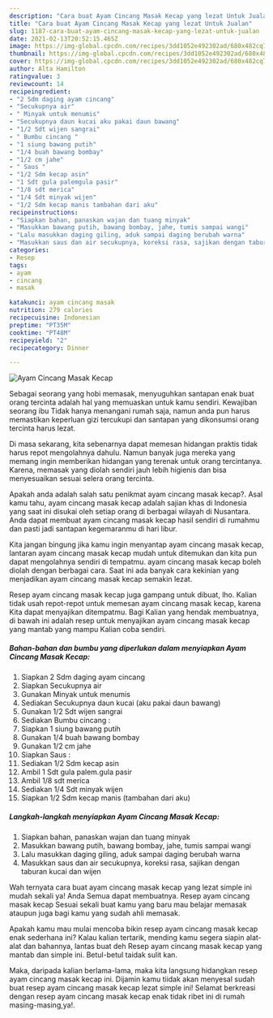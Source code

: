 ```yaml
---
description: "Cara buat Ayam Cincang Masak Kecap yang lezat Untuk Jualan"
title: "Cara buat Ayam Cincang Masak Kecap yang lezat Untuk Jualan"
slug: 1187-cara-buat-ayam-cincang-masak-kecap-yang-lezat-untuk-jualan
date: 2021-02-13T20:52:15.465Z
image: https://img-global.cpcdn.com/recipes/3dd1052e492302ad/680x482cq70/ayam-cincang-masak-kecap-foto-resep-utama.jpg
thumbnail: https://img-global.cpcdn.com/recipes/3dd1052e492302ad/680x482cq70/ayam-cincang-masak-kecap-foto-resep-utama.jpg
cover: https://img-global.cpcdn.com/recipes/3dd1052e492302ad/680x482cq70/ayam-cincang-masak-kecap-foto-resep-utama.jpg
author: Alta Hamilton
ratingvalue: 3
reviewcount: 14
recipeingredient:
- "2 Sdm daging ayam cincang"
- "Secukupnya air"
- " Minyak untuk menumis"
- "Secukupnya daun kucai aku pakai daun bawang"
- "1/2 Sdt wijen sangrai"
- " Bumbu cincang "
- "1 siung bawang putih"
- "1/4 buah bawang bombay"
- "1/2 cm jahe"
- " Saus "
- "1/2 Sdm kecap asin"
- "1 Sdt gula palemgula pasir"
- "1/8 sdt merica"
- "1/4 Sdt minyak wijen"
- "1/2 Sdm kecap manis tambahan dari aku"
recipeinstructions:
- "Siapkan bahan, panaskan wajan dan tuang minyak"
- "Masukkan bawang putih, bawang bombay, jahe, tumis sampai wangi"
- "Lalu masukkan daging giling, aduk sampai daging berubah warna"
- "Masukkan saus dan air secukupnya, koreksi rasa, sajikan dengan taburan kucai dan wijen"
categories:
- Resep
tags:
- ayam
- cincang
- masak

katakunci: ayam cincang masak 
nutrition: 279 calories
recipecuisine: Indonesian
preptime: "PT35M"
cooktime: "PT48M"
recipeyield: "2"
recipecategory: Dinner

---
```



![Ayam Cincang Masak Kecap](https://img-global.cpcdn.com/recipes/3dd1052e492302ad/680x482cq70/ayam-cincang-masak-kecap-foto-resep-utama.jpg)

Sebagai seorang yang hobi memasak, menyuguhkan santapan enak buat orang tercinta adalah hal yang memuaskan untuk kamu sendiri. Kewajiban seorang ibu Tidak hanya menangani rumah saja, namun anda pun harus memastikan keperluan gizi tercukupi dan santapan yang dikonsumsi orang tercinta harus lezat.

Di masa  sekarang, kita sebenarnya dapat memesan hidangan praktis tidak harus repot mengolahnya dahulu. Namun banyak juga mereka yang memang ingin memberikan hidangan yang terenak untuk orang tercintanya. Karena, memasak yang diolah sendiri jauh lebih higienis dan bisa menyesuaikan sesuai selera orang tercinta. 



Apakah anda adalah salah satu penikmat ayam cincang masak kecap?. Asal kamu tahu, ayam cincang masak kecap adalah sajian khas di Indonesia yang saat ini disukai oleh setiap orang di berbagai wilayah di Nusantara. Anda dapat membuat ayam cincang masak kecap hasil sendiri di rumahmu dan pasti jadi santapan kegemaranmu di hari libur.

Kita jangan bingung jika kamu ingin menyantap ayam cincang masak kecap, lantaran ayam cincang masak kecap mudah untuk ditemukan dan kita pun dapat mengolahnya sendiri di tempatmu. ayam cincang masak kecap boleh diolah dengan berbagai cara. Saat ini ada banyak cara kekinian yang menjadikan ayam cincang masak kecap semakin lezat.

Resep ayam cincang masak kecap juga gampang untuk dibuat, lho. Kalian tidak usah repot-repot untuk memesan ayam cincang masak kecap, karena Kita dapat menyajikan ditempatmu. Bagi Kalian yang hendak membuatnya, di bawah ini adalah resep untuk menyajikan ayam cincang masak kecap yang mantab yang mampu Kalian coba sendiri.

<!--inarticleads1-->

##### Bahan-bahan dan bumbu yang diperlukan dalam menyiapkan Ayam Cincang Masak Kecap:

1. Siapkan 2 Sdm daging ayam cincang
1. Siapkan Secukupnya air
1. Gunakan  Minyak untuk menumis
1. Sediakan Secukupnya daun kucai (aku pakai daun bawang)
1. Gunakan 1/2 Sdt wijen sangrai
1. Sediakan  Bumbu cincang :
1. Siapkan 1 siung bawang putih
1. Gunakan 1/4 buah bawang bombay
1. Gunakan 1/2 cm jahe
1. Siapkan  Saus :
1. Sediakan 1/2 Sdm kecap asin
1. Ambil 1 Sdt gula palem.gula pasir
1. Ambil 1/8 sdt merica
1. Sediakan 1/4 Sdt minyak wijen
1. Siapkan 1/2 Sdm kecap manis (tambahan dari aku)




<!--inarticleads2-->

##### Langkah-langkah menyiapkan Ayam Cincang Masak Kecap:

1. Siapkan bahan, panaskan wajan dan tuang minyak
1. Masukkan bawang putih, bawang bombay, jahe, tumis sampai wangi
1. Lalu masukkan daging giling, aduk sampai daging berubah warna
1. Masukkan saus dan air secukupnya, koreksi rasa, sajikan dengan taburan kucai dan wijen




Wah ternyata cara buat ayam cincang masak kecap yang lezat simple ini mudah sekali ya! Anda Semua dapat membuatnya. Resep ayam cincang masak kecap Sesuai sekali buat kamu yang baru mau belajar memasak ataupun juga bagi kamu yang sudah ahli memasak.

Apakah kamu mau mulai mencoba bikin resep ayam cincang masak kecap enak sederhana ini? Kalau kalian tertarik, mending kamu segera siapin alat-alat dan bahannya, lantas buat deh Resep ayam cincang masak kecap yang mantab dan simple ini. Betul-betul taidak sulit kan. 

Maka, daripada kalian berlama-lama, maka kita langsung hidangkan resep ayam cincang masak kecap ini. Dijamin kamu tiidak akan menyesal sudah buat resep ayam cincang masak kecap lezat simple ini! Selamat berkreasi dengan resep ayam cincang masak kecap enak tidak ribet ini di rumah masing-masing,ya!.

